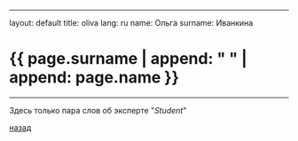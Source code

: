 ---
layout: default
title: oliva
lang: ru
name: Ольга
surname: Иванкина

# [](#header-1) {{ page.surname | append: " " | append: page.name }}

_________

Здесь только пара слов об эксперте "*Student*"

[назад](../experts/)
